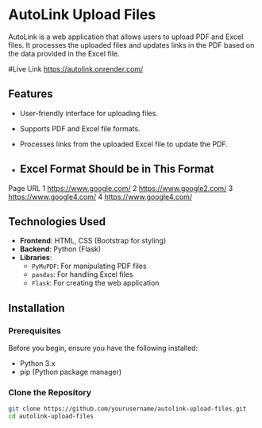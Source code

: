 # AutoLink Upload Files

AutoLink is a web application that allows users to upload PDF and Excel files. It processes the uploaded files and updates links in the PDF based on the data provided in the Excel file.

#Live Link 
https://autolink.onrender.com/

## Features

- User-friendly interface for uploading files.
- Supports PDF and Excel file formats.
- Processes links from the uploaded Excel file to update the PDF.

- ## Excel Format Should be in This Format

Page	URL
1	    https://www.google.com/
2	    https://www.google2.com/
3	    https://www.google4.com/
4	    https://www.google4.com/


## Technologies Used

- **Frontend**: HTML, CSS (Bootstrap for styling)
- **Backend**: Python (Flask)
- **Libraries**:
  - `PyMuPDF`: For manipulating PDF files
  - `pandas`: For handling Excel files
  - `Flask`: For creating the web application

## Installation

### Prerequisites

Before you begin, ensure you have the following installed:

- Python 3.x
- pip (Python package manager)

### Clone the Repository

```bash
git clone https://github.com/yourusername/autolink-upload-files.git
cd autolink-upload-files
